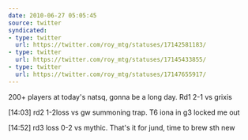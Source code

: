 ```yaml
---
date: 2010-06-27 05:05:45
source: twitter
syndicated:
- type: twitter
  url: https://twitter.com/roy_mtg/statuses/17142581183/
- type: twitter
  url: https://twitter.com/roy_mtg/statuses/17145433855/
- type: twitter
  url: https://twitter.com/roy_mtg/statuses/17147655917/
---
```


200+ players at today's natsq, gonna be a long day. Rd1 2-1 vs grixis

[14:03] rd2 1-2loss vs gw summoning trap. T6 iona in g3 locked me out

[14:52] rd3 loss 0-2 vs mythic. That's it for jund, time to brew sth new